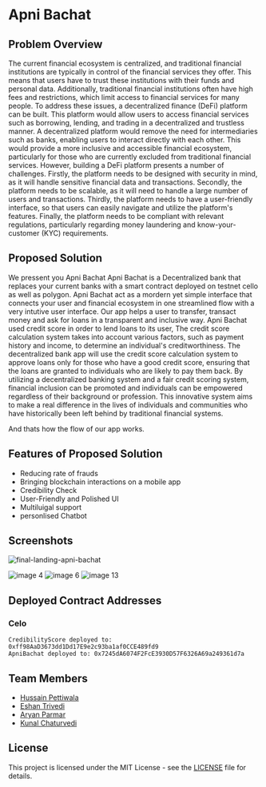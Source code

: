 # Apni Bachat

## Problem Overview

The current financial ecosystem is centralized, and traditional financial
institutions are typically in control of the financial services they offer.
This means that users have to trust these institutions with their funds
and personal data. Additionally, traditional financial institutions often
have high fees and restrictions, which limit access to financial services
for many people.
To address these issues, a decentralized finance (DeFi) platform can be
built. This platform would allow users to access financial services such
as borrowing, lending, and trading in a decentralized and trustless
manner. A decentralized platform would remove the need for
intermediaries such as banks, enabling users to interact directly with
each other. This would provide a more inclusive and accessible financial
ecosystem, particularly for those who are currently excluded from
traditional financial services.
However, building a DeFi platform presents a number of challenges.
Firstly, the platform needs to be designed with security in mind, as it will
handle sensitive financial data and transactions. Secondly, the platform
needs to be scalable, as it will need to handle a large number of users
and transactions. Thirdly, the platform needs to have a user-friendly
interface, so that users can easily navigate and utilize the platform's
features. Finally, the platform needs to be compliant with relevant
regulations, particularly regarding money laundering and know-your-customer (KYC) requirements.

## Proposed Solution

We pressent you Apni Bachat
Apni Bachat is a Decentralized bank that replaces your current banks with a smart contract deployed on testnet cello as well as polygon.
Apni Bachat act as a mordern yet simple interface that connects your user and financial ecosystem in one streamlined flow with a very intutive user interface.
Our app helps a user to transfer, transact money and ask for loans in a transparent and inclusive way.
Apni Bachat used credit score in order to lend loans to its user, The credit score calculation system takes into account various factors, such as payment history and income, to determine an individual's creditworthiness. The decentralized bank app will use the credit score calculation system to approve loans only for those who have a good credit score, ensuring that the loans are granted to individuals who are likely to pay them back. By utilizing a decentralized banking system and a fair credit scoring system, financial inclusion can be promoted and individuals can be empowered regardless of their background or profession. This innovative system aims to make a real difference in the lives of individuals and communities who have historically been left behind by traditional financial systems.

And thats how the flow of our app works.

## Features of Proposed Solution

- Reducing rate of frauds
- Bringing blockchain interactions on a mobile app
- Credibility Check
- User-Friendly and Polished UI
- Multiluigal support
- personlised Chatbot

## Screenshots

![final-landing-apni-bachat](https://user-images.githubusercontent.com/96841396/222943997-058a414b-6d5a-434d-99b9-c414ed15d577.png)

![image 4](https://user-images.githubusercontent.com/96841396/222944118-964d7da9-215b-423b-b265-5718d814bbf9.png)
![image 6](https://user-images.githubusercontent.com/96841396/222944212-d91259aa-2233-4180-af1b-6d27ec765c80.png)
![image 13](https://user-images.githubusercontent.com/96841396/222944235-7322ee62-4c3f-46ea-a3c6-264f51da7424.png)

## Deployed Contract Addresses

### Celo

```
CredibilityScore deployed to: 0xff98AaD3673dd1Dd17E9e2c93ba1af0CCE489fd9
ApniBachat deployed to: 0x7245dA6074F2FcE3930D57F6326A69a249361d7a
```

## Team Members

- [Hussain Pettiwala](https://github.com/pettiboy)
- [Eshan Trivedi](https://github.com/EshanTrivedi21)
- [Aryan Parmar](https://github.com/aryan-parmar)
- [Kunal Chaturvedi](https://github.com/KCmean)

## License

This project is licensed under the MIT License - see the [LICENSE](LICENSE) file for details.
